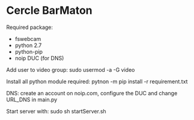# Cercle BarMaton

Required package:
- fswebcam
- python 2.7
- python-pip
- noip DUC (for DNS) 

Add user to video group: sudo usermod -a -G video <username>

Install all python module required:
pytnon -m pip install -r requirement.txt

DNS:
create an account on noip.com, configure the DUC and change URL_DNS in main.py

Start server with: sudo sh startServer.sh